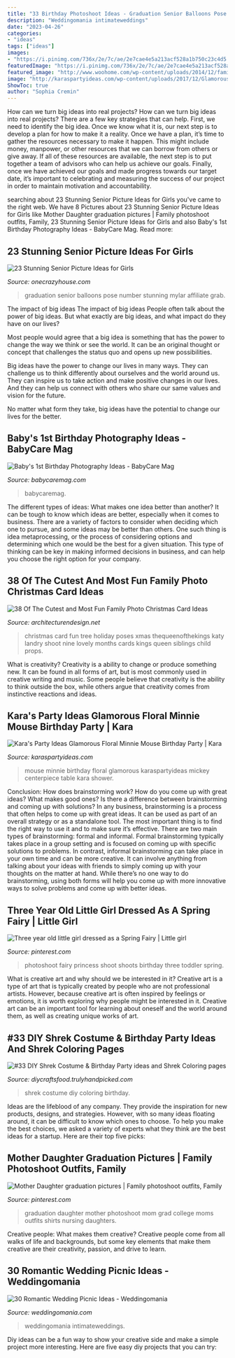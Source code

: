 ```yaml
---
title: "33 Birthday Photoshoot Ideas - Graduation Senior Balloons Pose Number Stunning Mylar Affiliate Grab"
description: "Weddingomania intimateweddings"
date: "2023-04-26"
categories:
- "ideas"
tags: ["ideas"]
images:
- "https://i.pinimg.com/736x/2e/7c/ae/2e7cae4e5a213acf528a1b750c23c4d5.jpg"
featuredImage: "https://i.pinimg.com/736x/2e/7c/ae/2e7cae4e5a213acf528a1b750c23c4d5.jpg"
featured_image: "http://www.woohome.com/wp-content/uploads/2014/12/family-christmas-card-ideas-34.jpg"
image: "http://karaspartyideas.com/wp-content/uploads/2017/12/Glamorous-Floral-Minnie-Mouse-Birthday-Party-via-Karas-Party-Ideas-KarasPartyIdeas.com12.jpg"
ShowToc: true
author: "Sophia Cremin"
---
```



How can we turn big ideas into real projects?
How can we turn big ideas into real projects? There are a few key strategies that can help. First, we need to identify the big idea. Once we know what it is, our next step is to develop a plan for how to make it a reality. Once we have a plan, it’s time to gather the resources necessary to make it happen. This might include money, manpower, or other resources that we can borrow from others or give away. If all of these resources are available, the next step is to put together a team of advisors who can help us achieve our goals. Finally, once we have achieved our goals and made progress towards our target date, it’s important to celebrating and measuring the success of our project in order to maintain motivation and accountability.

	

		
searching about 23 Stunning Senior Picture Ideas for Girls you've came to the right web. We have 8 Pictures about 23 Stunning Senior Picture Ideas for Girls like Mother Daughter graduation pictures | Family photoshoot outfits, Family, 23 Stunning Senior Picture Ideas for Girls and also Baby&#039;s 1st Birthday Photography Ideas - BabyCare Mag. Read more:
		
    
## 23 Stunning Senior Picture Ideas For Girls

<img loading=lazy src="https://cdn.onecrazyhouse.com/wp-content/uploads/2016/08/graduation-year-balloons.jpg" onerror="this.onerror=null;this.src='https://tse3.mm.bing.net/th?id=OIP.GsYlh8brqS7vuw8jdkXRsAHaLH&amp;pid=15.1';" alt="23 Stunning Senior Picture Ideas for Girls">

_Source: onecrazyhouse.com_

>graduation senior balloons pose number stunning mylar affiliate grab. 

	

The impact of big ideas
The impact of big ideas
People often talk about the power of big ideas. But what exactly are big ideas, and what impact do they have on our lives?

Most people would agree that a big idea is something that has the power to change the way we think or see the world. It can be an original thought or concept that challenges the status quo and opens up new possibilities.

Big ideas have the power to change our lives in many ways. They can challenge us to think differently about ourselves and the world around us. They can inspire us to take action and make positive changes in our lives. And they can help us connect with others who share our same values and vision for the future.

No matter what form they take, big ideas have the potential to change our lives for the better.

    
## Baby&#039;s 1st Birthday Photography Ideas - BabyCare Mag

<img loading=lazy src="https://www.babycaremag.com/wp-content/uploads/2017/11/60df89d85ac4eabb6528322c9fdb0660.jpg" onerror="this.onerror=null;this.src='https://tse3.mm.bing.net/th?id=OIP.v5rCstDd55MgRcXQWX-IPAHaLH&amp;pid=15.1';" alt="Baby&#039;s 1st Birthday Photography Ideas - BabyCare Mag">

_Source: babycaremag.com_

>babycaremag. 

	

The different types of ideas: What makes one idea better than another?
It can be tough to know which ideas are better, especially when it comes to business. There are a variety of factors to consider when deciding which one to pursue, and some ideas may be better than others. One such thing is idea metaprocessing, or the process of considering options and determining which one would be the best for a given situation. This type of thinking can be key in making informed decisions in business, and can help you choose the right option for your company.

    
## 38 Of The Cutest And Most Fun Family Photo Christmas Card Ideas

<img loading=lazy src="http://www.woohome.com/wp-content/uploads/2014/12/family-christmas-card-ideas-34.jpg" onerror="this.onerror=null;this.src='https://tse4.mm.bing.net/th?id=OIP.-xqVDXphzHr1UOdchOjrdQHaKX&amp;pid=15.1';" alt="38 Of The Cutest and Most Fun Family Photo Christmas Card Ideas">

_Source: architecturendesign.net_

>christmas card fun tree holiday poses xmas thequeenofthekings katy landry shoot nine lovely months cards kings queen siblings child props. 

	

What is creativity?
Creativity is a ability to change or produce something new. It can be found in all forms of art, but is most commonly used in creative writing and music. Some people believe that creativity is the ability to think outside the box, while others argue that creativity comes from instinctive reactions and ideas.

    
## Kara&#039;s Party Ideas Glamorous Floral Minnie Mouse Birthday Party | Kara

<img loading=lazy src="http://karaspartyideas.com/wp-content/uploads/2017/12/Glamorous-Floral-Minnie-Mouse-Birthday-Party-via-Karas-Party-Ideas-KarasPartyIdeas.com12.jpg" onerror="this.onerror=null;this.src='https://tse1.mm.bing.net/th?id=OIP.SYOL5mV-_KoV7MiEhqGxZgHaLH&amp;pid=15.1';" alt="Kara&#039;s Party Ideas Glamorous Floral Minnie Mouse Birthday Party | Kara">

_Source: karaspartyideas.com_

>mouse minnie birthday floral glamorous karaspartyideas mickey centerpiece table kara shower. 

	

Conclusion: How does brainstorming work? How do you come up with great ideas? What makes good ones? Is there a difference between brainstorming and coming up with solutions?
In any business, brainstorming is a process that often helps to come up with great ideas. It can be used as part of an overall strategy or as a standalone tool. The most important thing is to find the right way to use it and to make sure it’s effective. There are two main types of brainstorming: formal and informal. Formal brainstorming typically takes place in a group setting and is focused on coming up with specific solutions to problems. In contrast, informal brainstorming can take place in your own time and can be more creative. It can involve anything from talking about your ideas with friends to simply coming up with your thoughts on the matter at hand. While there’s no one way to do brainstorming, using both forms will help you come up with more innovative ways to solve problems and come up with better ideas.

    
## Three Year Old Little Girl Dressed As A Spring Fairy | Little Girl

<img loading=lazy src="https://i.pinimg.com/736x/eb/44/7c/eb447ca1d8e8760ab993031b1b00a861.jpg" onerror="this.onerror=null;this.src='https://tse4.mm.bing.net/th?id=OIP.AAMU5NC7k-nyZN-8-yBI_gHaLI&amp;pid=15.1';" alt="Three year old little girl dressed as a Spring Fairy | Little girl">

_Source: pinterest.com_

>photoshoot fairy princess shoot shoots birthday three toddler spring. 

	

What is creative art and why should we be interested in it?
Creative art is a type of art that is typically created by people who are not professional artists. However, because creative art is often inspired by feelings or emotions, it is worth exploring why people might be interested in it. Creative art can be an important tool for learning about oneself and the world around them, as well as creating unique works of art.

    
## #33 DIY Shrek Costume &amp; Birthday Party Ideas And Shrek Coloring Pages

<img loading=lazy src="https://diycraftsfood.trulyhandpicked.com/wp-content/uploads/2016/07/Shrek-party-costume-idea_r5.jpg" onerror="this.onerror=null;this.src='https://tse4.mm.bing.net/th?id=OIP.H09DIPDjGHUk6uIFH2j_5QHaLv&amp;pid=15.1';" alt="#33 DIY Shrek Costume &amp; Birthday Party ideas and Shrek Coloring pages">

_Source: diycraftsfood.trulyhandpicked.com_

>shrek costume diy coloring birthday. 

	

Ideas are the lifeblood of any company. They provide the inspiration for new products, designs, and strategies. However, with so many ideas floating around, it can be difficult to know which ones to choose. To help you make the best choices, we asked a variety of experts what they think are the best ideas for a startup. Here are their top five picks: 

    
## Mother Daughter Graduation Pictures | Family Photoshoot Outfits, Family

<img loading=lazy src="https://i.pinimg.com/736x/2e/7c/ae/2e7cae4e5a213acf528a1b750c23c4d5.jpg" onerror="this.onerror=null;this.src='https://tse1.mm.bing.net/th?id=OIP.Xvourp5baWlf5jvp_C3DjwHaNL&amp;pid=15.1';" alt="Mother Daughter graduation pictures | Family photoshoot outfits, Family">

_Source: pinterest.com_

>graduation daughter mother photoshoot mom grad college moms outfits shirts nursing daughters. 

	

Creative people: What makes them creative?
Creative people come from all walks of life and backgrounds, but some key elements that make them creative are their creativity, passion, and drive to learn.

    
## 30 Romantic Wedding Picnic Ideas - Weddingomania

<img loading=lazy src="https://i.weddingomania.com/30-romantic-wedding-picnic-ideas-19-500x750.jpg" onerror="this.onerror=null;this.src='https://tse4.mm.bing.net/th?id=OIP.qvPi5BYH_lFColwnmPAB0wHaLH&amp;pid=15.1';" alt="30 Romantic Wedding Picnic Ideas - Weddingomania">

_Source: weddingomania.com_

>weddingomania intimateweddings. 

	

Diy ideas can be a fun way to show your creative side and make a simple project more interesting. Here are five easy diy projects that you can try: 

